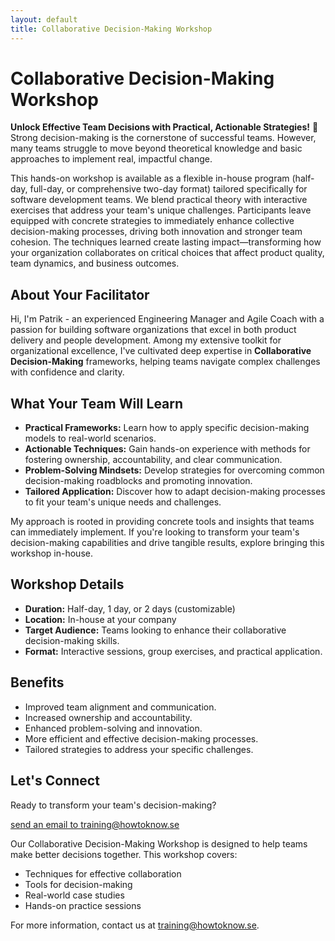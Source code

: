 ```yaml
---
layout: default
title: Collaborative Decision-Making Workshop
---
```


# Collaborative Decision-Making Workshop

**Unlock Effective Team Decisions with Practical, Actionable Strategies!** 🤝
Strong decision-making is the cornerstone of successful teams. However, many teams struggle to move beyond theoretical knowledge and basic approaches to implement real, impactful change.

This hands-on workshop is available as a flexible in-house program (half-day, full-day, or comprehensive two-day format) tailored specifically for software development teams. We blend practical theory with interactive exercises that address your team's unique challenges. Participants leave equipped with concrete strategies to immediately enhance collective decision-making processes, driving both innovation and stronger team cohesion. The techniques learned create lasting impact—transforming how your organization collaborates on critical choices that affect product quality, team dynamics, and business outcomes.

## About Your Facilitator
Hi, I'm Patrik - an experienced Engineering Manager and Agile Coach with a passion for building software organizations that excel in both product delivery and people development. Among my extensive toolkit for organizational excellence, I've cultivated deep expertise in **Collaborative Decision-Making** frameworks, helping teams navigate complex challenges with confidence and clarity.

## What Your Team Will Learn

* **Practical Frameworks:** Learn how to apply specific decision-making models to real-world scenarios.
* **Actionable Techniques:** Gain hands-on experience with methods for fostering ownership, accountability, and clear communication.
* **Problem-Solving Mindsets:** Develop strategies for overcoming common decision-making roadblocks and promoting innovation.
* **Tailored Application:** Discover how to adapt decision-making processes to fit your team's unique needs and challenges.

My approach is rooted in providing concrete tools and insights that teams can immediately implement. If you're looking to transform your team's decision-making capabilities and drive tangible results, explore bringing this workshop in-house.

## Workshop Details

* **Duration:** Half-day, 1 day, or 2 days (customizable)
* **Location:** In-house at your company
* **Target Audience:** Teams looking to enhance their collaborative decision-making skills.
* **Format:** Interactive sessions, group exercises, and practical application.

## Benefits

* Improved team alignment and communication.
* Increased ownership and accountability.
* Enhanced problem-solving and innovation.
* More efficient and effective decision-making processes.
* Tailored strategies to address your specific challenges.

## Let's Connect

Ready to transform your team's decision-making?

[send an email to training@howtoknow.se](mailto:training@howtoknow.se)

Our Collaborative Decision-Making Workshop is designed to help teams make better decisions together. This workshop covers:

* Techniques for effective collaboration
* Tools for decision-making
* Real-world case studies
* Hands-on practice sessions

For more information, contact us at [training@howtoknow.se](mailto:training@howtoknow.se).

